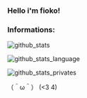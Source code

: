 ### Hello i'm fioko!

### Informations:

![github_stats](https://github-readme-stats.vercel.app/api?username=dolcej0lly&show_icons=true&theme=radical&include_all_commits=true)

![github_stats_language](https://github-readme-stats.vercel.app/api/top-langs/?username=dolcej0lly&theme=radical&layout=compact)

![github_stats_privates](https://github-readme-stats.vercel.app/api?username=dolcej0lly&count_private=true)


（＾ω＾） (<3 4)
